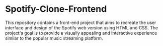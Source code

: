 # Spotify-Clone-Frontend
This repository contains a front-end project that aims to recreate the user interface and design of the Spotify web version using HTML and CSS. The project's goal is to provide a visually appealing and interactive experience similar to the popular music streaming platform.
